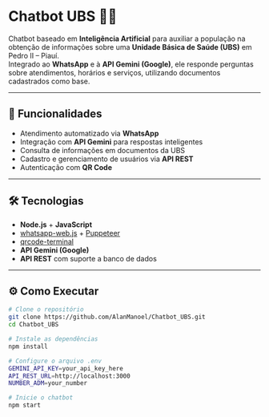 # Chatbot UBS 🤖💬

Chatbot baseado em **Inteligência Artificial** para auxiliar a população na obtenção de informações sobre uma **Unidade Básica de Saúde (UBS)** em Pedro II – Piauí.  
Integrado ao **WhatsApp** e à **API Gemini (Google)**, ele responde perguntas sobre atendimentos, horários e serviços, utilizando documentos cadastrados como base.

---

## 🚀 Funcionalidades
- Atendimento automatizado via **WhatsApp**  
- Integração com **API Gemini** para respostas inteligentes  
- Consulta de informações em documentos da UBS  
- Cadastro e gerenciamento de usuários via **API REST**  
- Autenticação com **QR Code**  

---

## 🛠️ Tecnologias
- **Node.js** + **JavaScript**  
- [whatsapp-web.js](https://wwebjs.dev/) + [Puppeteer](https://pptr.dev/)  
- [qrcode-terminal](https://www.npmjs.com/package/qrcode-terminal)  
- **API Gemini (Google)**  
- **API REST** com suporte a banco de dados  

---

## ⚙️ Como Executar
```bash
# Clone o repositório
git clone https://github.com/AlanManoel/Chatbot_UBS.git
cd Chatbot_UBS

# Instale as dependências
npm install

# Configure o arquivo .env
GEMINI_API_KEY=your_api_key_here
API_REST_URL=http://localhost:3000
NUMBER_ADM=your_number

# Inicie o chatbot
npm start
